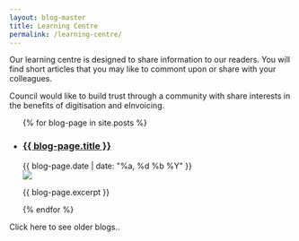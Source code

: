 ```yaml
---
layout: blog-master
title: Learning Centre
permalink: /learning-centre/
---
```


Our learning centre is designed to share information to our readers.  You will find short articles that you may like to commont upon or share with your colleagues.

Council would like to build trust through a community with share interests in the benefits of digitisation and eInvoicing.


<ul>
  {% for blog-page in site.posts %}
    <li>
    <a href="{{ blog-page.url }}"><h3>{{ blog-page.title }}</h3></a>
    {{ blog-page.date | date: "%a, %d %b %Y" }}
    <br>
    <img src="{{ blog-page.excerpt-image | absolute_url }}" />
    <p>{{ blog-page.excerpt }}</p>
    </li>
  {% endfor %}
</ul>

Click here to see older blogs..
